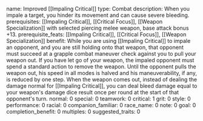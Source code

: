 name: Improved [[Impaling Critical]]
type: Combat
description: When you impale a target, you hinder its movement and can cause severe bleeding.
prerequisites: [[Impaling Critical]], [[Critical Focus]], [[Weapon Specialization]] with selected piercing melee weapon, base attack bonus +13.
prerequisite_feats: [[Impaling Critical]], [[Critical Focus]], [[Weapon Specialization]]
benefit: While you are using [[Impaling Critical]] to impale an opponent, and you are still holding onto that weapon, that opponent must succeed at a grapple combat maneuver check against you to pull your weapon out. If you have let go of your weapon, the impaled opponent must spend a standard action to remove the weapon. Until the opponent pulls the weapon out, his speed in all modes is halved and his maneuverability, if any, is reduced by one step. When the weapon comes out, instead of dealing the damage normal for [[Impaling Critical]], you can deal bleed damage equal to your weapon's damage dice result once per round at the start of that opponent's turn.
normal: 0
special: 0
teamwork: 0
critical: 1
grit: 0
style: 0
performance: 0
racial: 0
companion_familiar: 0
race_name: 0
note: 0
goal: 0
completion_benefit: 0
multiples: 0
suggested_traits: 0
